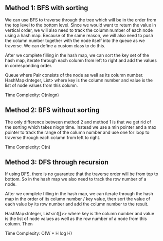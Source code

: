 ## Method 1: BFS with sorting

We can use BFS to traverse through the tree which will be in the order from the top level to the bottom level. Since we would want to return the value in 
vertical order, we will also need to track the column number of each node using a hash map. Because of the same reason, we will also need to push the 
column number together with the node itself into the queue as we traverse. We can define a custom class to do this. </br>

After we complete filling in the hash map, we can sort the key set of the hash map, iterate through each column from left to right and add the values 
in corresponding order. </br>
 
Queue<Pair> where Pair consists of the node as well as its column number. </br>
HashMap<Integer, List<Integer>> where key is the column number and value is the list of node values from this column.

Time Complexity: O(nlogn)

## Method 2: BFS without sorting

The only difference between method 2 and method 1 is that we get rid of the sorting which takes nlogn time. Instead we use a min pointer and a max pointer 
to track the range of the column number and use one for loop to traverse through each column from left to right.
  
Time Complexity: O(n)
  

## Method 3: DFS through recursion

If using DFS, there is no guarantee that the traverse order will be from top to bottom. So in the hash map we also need to track the row number of a node. </br>
  
After we complete filling in the hash map, we can iterate through the hash map in the order of its column number / key value, then sort the value of 
each value by its row number and add the column number to the result. </br>
  
HashMap<Integer, List<int[]>> where key is the column number and value is the list of node values as well as the row number of a node from this column. Then

Time Complexity: O(W * H log H)
  
  
